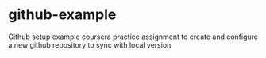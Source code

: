 # github-example
Github setup example coursera practice assignment to create and configure a new github repository to sync with local version
